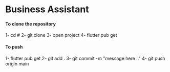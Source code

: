 # Business Assistant

#### To clone the repository
1- cd <path tou want to put the repo in eg: desktop>#
2- git clone <link to repo>
3- open project
4- flutter pub get

#### To push
1- flutter pub get
2- git add .
3- git commit -m "message here .."
4- git push origin main

